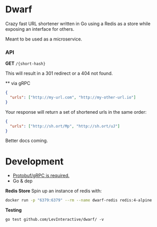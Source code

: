 # Dwarf

Crazy fast URL shortener written in Go using a Redis as a store while exposing
an interface for others.

Meant to be used as a microservice.

### API

**GET** `/{short-hash}`

This will result in a 301 redirect or a 404 not found.

** via gRPC

```json
{
  "urls": ["http://my-url.com", "http://my-other-url.io"]
}
```

Your response will return a set of shortened urls in the same order:

```json
{
  "urls": ["http://sh.ort/Mp", "http://sh.ort/uJ"]
}
```


Better docs coming.

# Development

* [Protobuf/gRPC is required.](https://grpc.io/docs/quickstart/go.html)
* Go & dep


**Redis Store**
Spin up an instance of redis with:

```bash
docker run -p "6379:6379" --rm --name dwarf-redis redis:4-alpine
```

**Testing**

`go test github.com/LevInteractive/dwarf/ -v`
